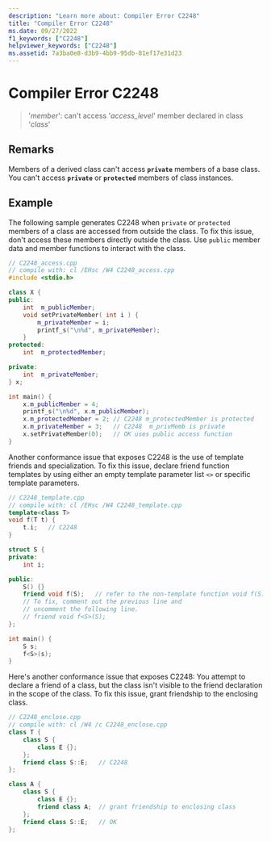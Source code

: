 ```yaml
---
description: "Learn more about: Compiler Error C2248"
title: "Compiler Error C2248"
ms.date: 09/27/2022
f1_keywords: ["C2248"]
helpviewer_keywords: ["C2248"]
ms.assetid: 7a3ba0e8-d3b9-4bb9-95db-81ef17e31d23
---
```

# Compiler Error C2248

> '*member*': can't access '*access_level*' member declared in class '*class*'

## Remarks

Members of a derived class can't access **`private`** members of a base class. You can't access **`private`** or **`protected`** members of class instances.

## Example

The following sample generates C2248 when `private` or `protected` members of a class are accessed from outside the class. To fix this issue, don't access these members directly outside the class. Use `public` member data and member functions to interact with the class.

```cpp
// C2248_access.cpp
// compile with: cl /EHsc /W4 C2248_access.cpp
#include <stdio.h>

class X {
public:
    int  m_publicMember;
    void setPrivateMember( int i ) {
        m_privateMember = i;
        printf_s("\n%d", m_privateMember);
    }
protected:
    int  m_protectedMember;

private:
    int  m_privateMember;
} x;

int main() {
    x.m_publicMember = 4;
    printf_s("\n%d", x.m_publicMember);
    x.m_protectedMember = 2; // C2248 m_protectedMember is protected
    x.m_privateMember = 3;   // C2248  m_privMemb is private
    x.setPrivateMember(0);   // OK uses public access function
}
```

Another conformance issue that exposes C2248 is the use of template friends and specialization. To fix this issue, declare friend function templates by using either an empty template parameter list `<>` or specific template parameters.

```cpp
// C2248_template.cpp
// compile with: cl /EHsc /W4 C2248_template.cpp
template<class T>
void f(T t) {
    t.i;   // C2248
}

struct S {
private:
    int i;

public:
    S() {}
    friend void f(S);   // refer to the non-template function void f(S)
    // To fix, comment out the previous line and
    // uncomment the following line.
    // friend void f<S>(S);
};

int main() {
    S s;
    f<S>(s);
}
```

Here's another conformance issue that exposes C2248: You attempt to declare a friend of a class, but the class isn't visible to the friend declaration in the scope of the class. To fix this issue, grant friendship to the enclosing class.

```cpp
// C2248_enclose.cpp
// compile with: cl /W4 /c C2248_enclose.cpp
class T {
    class S {
        class E {};
    };
    friend class S::E;   // C2248
};

class A {
    class S {
        class E {};
        friend class A;  // grant friendship to enclosing class
    };
    friend class S::E;   // OK
};
```
